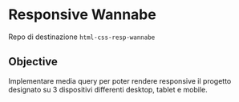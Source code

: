 # Responsive Wannabe

Repo di destinazione `html-css-resp-wannabe`

## Objective

Implementare media query per poter rendere responsive il progetto designato su 3 dispositivi differenti desktop, tablet e mobile.
